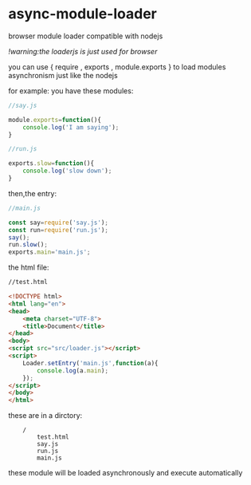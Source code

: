 # async-module-loader
browser module loader compatible with nodejs

*!warning:the loaderjs is just used for browser*

you can use { require , exports , module.exports } to load modules asynchronism just like the nodejs

for example:
you have these modules:

```js
//say.js

module.exports=function(){
	console.log('I am saying');
}
```

```js
//run.js

exports.slow=function(){
	console.log('slow down');
}
```
then,the entry:

```js
//main.js

const say=require('say.js');
const run=require('run.js');
say();
run.slow();
exports.main='main.js';
```
the html file:

```html
//test.html

<!DOCTYPE html>
<html lang="en">
<head>
	<meta charset="UTF-8">
	<title>Document</title>
</head>
<body>
<script src="src/loader.js"></script>
<script>
	Loader.setEntry('main.js',function(a){
		console.log(a.main);
	});
</script>
</body>
</html>
```
these are in a dirctory:
```
	/
		test.html
		say.js
		run.js
		main.js
```
these module will be loaded asynchronously and execute automatically

